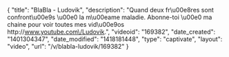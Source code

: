 {
    "title": "BlaBla - Ludovik",
    "description": "Quand deux fr\u00e8res sont confront\u00e9s \u00e0 la m\u00eame maladie. Abonne-toi \u00e0 ma chaine pour voir toutes mes vid\u00e9os http:\/\/www.youtube.com\/Ludovik.",
    "videoid": "169382",
    "date_created": "1401304347",
    "date_modified": "1418181448",
    "type": "captivate",
    "layout": "video",
    "url": "\/v\/blabla-ludovik\/169382"
}